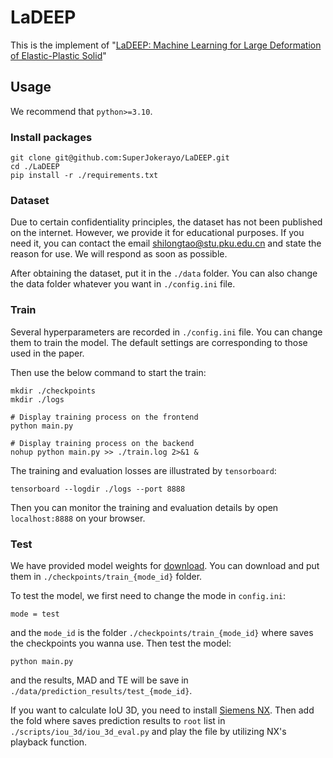 # LaDEEP
This is the implement of "[LaDEEP: Machine Learning for Large Deformation of Elastic-Plastic Solid](https://pdf.ac/2cRlLd)"

## Usage

We recommend that `python>=3.10`.

### Install packages

```
git clone git@github.com:SuperJokerayo/LaDEEP.git
cd ./LaDEEP
pip install -r ./requirements.txt
```

### Dataset

Due to certain confidentiality principles, the dataset has not been published on the internet. However, we provide it for educational purposes. If you need it, you can contact the email shilongtao@stu.pku.edu.cn and state the reason for use. We will respond as soon as possible.

After obtaining the dataset, put it in the `./data` folder. You can also change the data folder whatever you want in `./config.ini` file.

### Train

Several hyperparameters are recorded in `./config.ini` file. You can change them to train the model. The default settings are corresponding to those used in the paper.

Then use the below command to start the train:

```
mkdir ./checkpoints
mkdir ./logs

# Display training process on the frontend
python main.py

# Display training process on the backend
nohup python main.py >> ./train.log 2>&1 &
```

The training and evaluation losses are illustrated by `tensorboard`:

```
tensorboard --logdir ./logs --port 8888
```

Then you can monitor the training and evaluation details by open `localhost:8888` on your browser.

### Test

We have provided model weights for [download](https://drive.google.com/drive/folders/19uu2Eysjok70-nsGtstylcigOjLyRYoP?usp=sharing). You can download and put them in `./checkpoints/train_{mode_id}` folder.

To test the model, we first need to change the mode in `config.ini`:

```
mode = test
```

and the `mode_id` is the folder `./checkpoints/train_{mode_id}` where saves the checkpoints you wanna use. Then test the model:

```
python main.py
```

and the results, MAD and TE will be save in `./data/prediction_results/test_{mode_id}`. 

If you want to calculate IoU 3D, you need to install [Siemens NX](https://plm.sw.siemens.com/en-US/nx/). Then add the fold where saves prediction results to `root` list in  `./scripts/iou_3d/iou_3d_eval.py` and play the file by utilizing NX's playback function.
